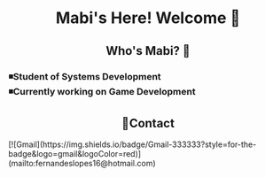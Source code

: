 <h1 align="center">Mabi's Here! Welcome 💌</h1>

<h2 align="center">Who's Mabi? 🐢</h2>
<h3> ◾Student of Systems Development<br>◾Currently working on Game Development</h3>

<h2 align="center">🔗Contact</h2>
[![Gmail](https://img.shields.io/badge/Gmail-333333?style=for-the-badge&logo=gmail&logoColor=red)](mailto:fernandeslopes16@hotmail.com)
